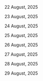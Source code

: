 22 August, 2025

23 August, 2025

24 August, 2025

25 August, 2025

26 August, 2025

27 August, 2025

28 August, 2025

29 August, 2025